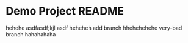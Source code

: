 # Demo Project README
hehehe
asdfasdf;kjl
asdf
heheheh
add branch hhehehehehe
very-bad branch
hahahahaha
